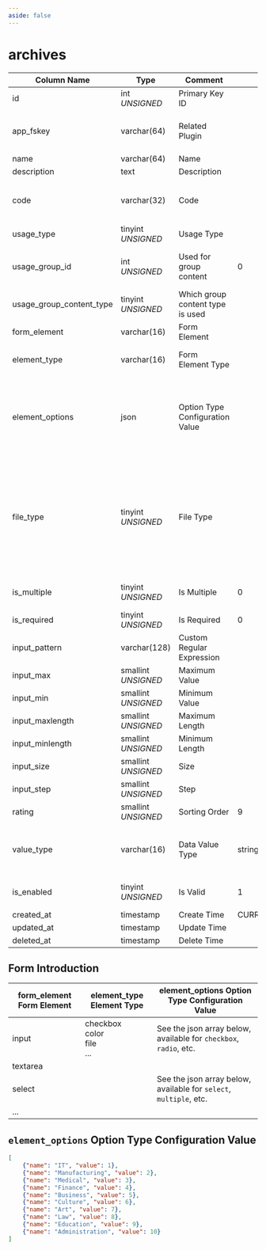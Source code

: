 ```yaml
---
aside: false
---
```


# archives

| Column Name | Type | Comment | Default | Null | Remark |
| --- | --- | --- | --- | --- | --- |
| id | int *UNSIGNED* | Primary Key ID |  | NO | Auto Increment |
| app_fskey | varchar(64) | Related Plugin |  | NO | Related field [apps->fskey](../apps/apps.md)<br>Which plugin created it |
| name | varchar(64) | Name |  | YES | **Multilingual**  |
| description | text | Description |  | YES | **Multilingual** |
| code | varchar(32) | Code |  | NO | **Unique**，English letters only, no symbols or spaces supported |
| usage_type | tinyint *UNSIGNED* | Usage Type |  | NO | [Content Type](../numbered-description.md#content-type) |
| usage_group_id | int *UNSIGNED* | Used for group content | 0 | NO | Related field [groups->id](../contents/groups.md)<br>Related plugin's group, `0` means no |
| usage_group_content_type | tinyint *UNSIGNED* | Which group content type is used |  | YES | 1.Post / 2.Comment |
| form_element | varchar(16) | Form Element |  | NO | HTML form element |
| element_type | varchar(16) | Form Element Type |  | YES | Corresponding type to form_element |
| element_options | json | Option Type Configuration Value |  | YES | Array format, supports **multilingual** storage<br>Provides option values for select, checkbox, radio, etc. |
| file_type | tinyint *UNSIGNED* | File Type |  | YES | `form_element=input` + `element_type=file`<br>Only used when the above two configurations match, used to declare the uploaded file type<br>1.Image / 2.Video / 3.Audio / 4.Document |
| is_multiple | tinyint *UNSIGNED* | Is Multiple | 0 | NO | 0.No / 1.Yes<br>Effective for select, email, file, etc. |
| is_required | tinyint *UNSIGNED* | Is Required | 0 | NO | 0.No / 1.Yes |
| input_pattern | varchar(128) | Custom Regular Expression |  | YES |  |
| input_max | smallint *UNSIGNED* | Maximum Value |  | YES |  |
| input_min | smallint *UNSIGNED* | Minimum Value |  | YES |  |
| input_maxlength | smallint *UNSIGNED* | Maximum Length |  | YES |  |
| input_minlength | smallint *UNSIGNED* | Minimum Length |  | YES |  |
| input_size | smallint *UNSIGNED* | Size |  | YES |  |
| input_step | smallint *UNSIGNED* | Step |  | YES |  |
| rating | smallint *UNSIGNED* | Sorting Order | 9 | NO | Ascending order |
| value_type | varchar(16) | Data Value Type | string | NO | Same logic as the [configuration table](../systems/configs.md) `item_type` field, supports file/app/apps, etc. |
| is_enabled | tinyint *UNSIGNED* | Is Valid | 1 | NO | 0.Invalid / 1.Valid<br>Invalid after, all related are invalid |
| created_at | timestamp | Create Time | CURRENT_TIMESTAMP | NO |  |
| updated_at | timestamp | Update Time |  | YES |  |
| deleted_at | timestamp | Delete Time |  | YES |  |


## Form Introduction

| form_element Form Element | element_type Element Type | element_options Option Type Configuration Value |
| --- | --- | --- |
| input | checkbox<br>color<br>file<br>... | See the json array below, available for `checkbox`, `radio`, etc. |
| textarea |  |  |
| select |  | See the json array below, available for `select`, `multiple`, etc. |
| ... |  |  |

## `element_options` Option Type Configuration Value

```json
[
    {"name": "IT", "value": 1},
    {"name": "Manufacturing", "value": 2},
    {"name": "Medical", "value": 3},
    {"name": "Finance", "value": 4},
    {"name": "Business", "value": 5},
    {"name": "Culture", "value": 6},
    {"name": "Art", "value": 7},
    {"name": "Law", "value": 8},
    {"name": "Education", "value": 9},
    {"name": "Administration", "value": 10}
]
```
